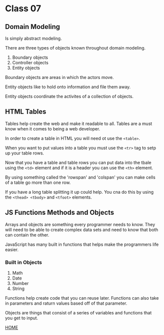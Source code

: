 # Class 07

## Domain Modeling

Is simply abstract modeling. 

There are three types of objects known throughout domain modeling.

1. Boundary objects
2. Controller objects
3. Entity objects

Boundary objects are areas in which the actors move.

Entity objects like to hold onto information and file them away.

Entity objects coordinate the activites of a collection of objects.

## HTML Tables
Tables help create the web and make it readable to all. Tables are a must know when it comes to being a web developer.

In order to create a table in HTML you will need ot use the ```<table>```.

When you want to put values into a table you must use the ```<tr>``` tag to setp up your table rows.

Now that you have a table and table rows you can put data into the tbale using the ```<td>``` element and if it is a header you can use the ```<th>``` element.

By using something called the 'rowspan' and 'colspan' you can make cells of a table go more than one row.

If you have a long table splitting it up could help. You cna do this by using the ```<thead> <tbody>``` and ```<tfoot>``` elements.

## JS Functions Methods and Objects

Arrays and objects are something every programmer needs to know. They will need to be able to create complex data sets and need to know that both can contain the other.

JavaScript has many built in functions that helps make the programmers life easier.

### Built in Objects

1. Math
2. Date
3. Number
4. String

Functions help create code that you can reuse later. Functions can also take in parameters and raturn values based off of that parameter.

Objects are things that consist of a series of variables and functions that you get to input.

[HOME](README.md)